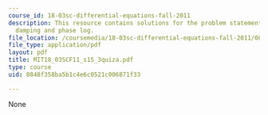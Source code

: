 ```yaml
---
course_id: 18-03sc-differential-equations-fall-2011
description: This resource contains solutions for the problem statements related to
  damping and phase log.
file_location: /coursemedia/18-03sc-differential-equations-fall-2011/0848f358ba5b1c4e6c0521c006871f33_MIT18_03SCF11_s15_3quiza.pdf
file_type: application/pdf
layout: pdf
title: MIT18_03SCF11_s15_3quiza.pdf
type: course
uid: 0848f358ba5b1c4e6c0521c006871f33

---
```

None